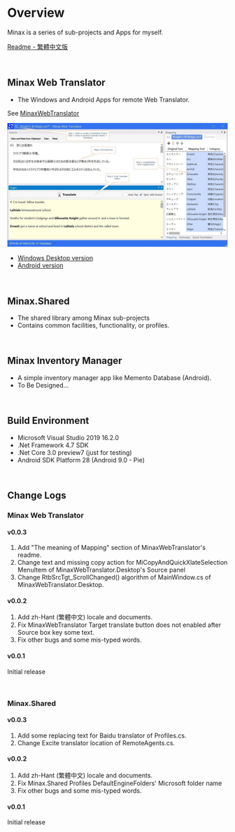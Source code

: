 ﻿# Overview

Minax is a series of sub-projects and Apps for myself.  

[Readme - 繁體中文版](./Readme.zh-Hant.md)

<br />

## Minax Web Translator
- The Windows and Android Apps for remote Web Translator.  

See [MinaxWebTranslator](https://github.com/nuthrash/Minax/tree/master/MinaxWebTranslator/)


![MWT-WinDesktop-Target3-note.jpg](./Assets/Images/ScreenShots/MWT-WinDesktop-Target3-note.jpg "Minax Web Translator Desktop version") 

- [Windows Desktop version](https://github.com/nuthrash/Minax/tree/master/MinaxWebTranslator#windows-desktop)
- [Android version](https://github.com/nuthrash/Minax/tree/master/MinaxWebTranslator#android)

<br />

## Minax.Shared
- The shared library among Minax sub-projects
- Contains common facilities, functionality, or profiles.  
<br />

## Minax Inventory Manager
- A simple inventory manager app like Memento Database (Android).
- To Be Designed...  
<br />

## Build Environment
- Microsoft Visual Studio 2019 16.2.0
- .Net Framework 4.7 SDK
- .Net Core 3.0 preview7 (just for testing)
- Android SDK Platform 28 (Android 9.0 - Pie)


<br />

## Change Logs

### Minax Web Translator

#### v0.0.3
1. Add "The meaning of Mapping" section of MinaxWebTranslator's readme.
2. Change text and missing copy action for MiCopyAndQuickXlateSelection MenuItem of MinaxWebTranslator.Desktop's Source panel
3. Change RtbSrcTgt_ScrollChanged() algorithm of MainWindow.cs of MinaxWebTranslator.Desktop.

#### v0.0.2
1. Add zh-Hant (繁體中文) locale and documents.
2. Fix MinaxWebTranslator Target translate button does not enabled after Source box key some text.
3. Fix other bugs and some mis-typed words.

#### v0.0.1
Initial release

<br />

### Minax.Shared

#### v0.0.3
1. Add some replacing text for Baidu translator of Profiles.cs.
2. Change Excite translator location of RemoteAgents.cs.

#### v0.0.2
1. Add zh-Hant (繁體中文) locale and documents.
2. Fix Minax.Shared Profiles DefaultEngineFolders' Microsoft folder name
3. Fix other bugs and some mis-typed words.

#### v0.0.1
Initial release

